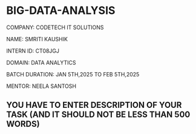 # BIG-DATA-ANALYSIS
COMPANY: CODETECH IT SOLUTIONS

NAME: SMRITI KAUSHIK

INTERN ID: CT08JGJ

DOMAIN: DATA ANALYTICS

BATCH DURATION: JAN 5TH,2025 TO FEB 5TH,2025

MENTOR: NEELA SANTOSH

## YOU HAVE TO ENTER DESCRIPTION OF YOUR TASK (AND IT SHOULD NOT BE LESS THAN 500 WORDS)
